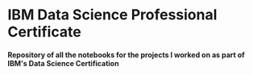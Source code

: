 # IBM Data Science Professional Certificate
#### Repository of all the notebooks for the projects I worked on as part of IBM's Data Science Certification
